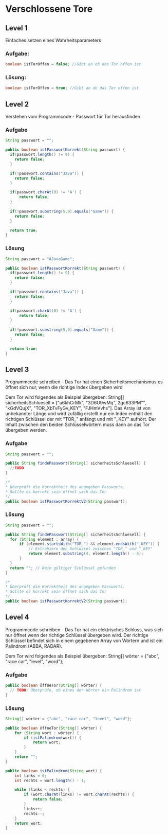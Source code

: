 # Verschlossene Tore

## Level 1

Einfaches setzen eines Wahrheitsparameters

### Aufgabe:

```java
boolean istTorOffen = false; //Gibt an ob das Tor offen ist
```

### Lösung:

```java
boolean istTorOffen = true; //Gibt an ob das Tor offen ist
```

## Level 2

Verstehen vom Programmcode - Passwort für Tor herausfinden

### Aufgabe

```java
String passwort = "";

public boolean istPasswortKorrekt(String passwort) {
  if(passwort.length() != 9) {
    return false;
  }

  if(!passwort.contains("Java")) {
    return false;
  }

  if(passwort.charAt(0) != 'A') {
      return false;
  }
  
  if(!passwort.substring(5,9).equals("Game")) {
    return false;
  }

  return true;
}
```

### Lösung

```java
String passwort = "AJavaGame";

public boolean istPasswortKorrekt(String passwort) {
  if(passwort.length() != 9) {
    return false;
  }

  if(!passwort.contains("Java")) {
    return false;
  }

  if(passwort.charAt(0) != 'A') {
      return false;
  }
  
  if(!passwort.substring(5,9).equals("Game")) {
    return false;
  }

  return true;
}
```


## Level 3

Programmcode schreiben - Das Tor hat einen Sicherheitsmechanismus es öffnet sich nur, wenn die richtige Index übergeben wird 

Dem Tor wird folgendes als Beispiel übergeben: String[] sicherheitsSchluesell = ["a6khCrMk", "3D6U9wMq", 2gc633PM"", "kGdVQujX", "TOR_XbTvFyGv_KEY", "FJHmVvhs"].
Das Array ist von unbekannter Länge und wird zufällig erstellt nur ein Index enthält den richtigen Schlüssel der mit "TOR_" anfängt und mit "_KEY" aufhört. Der Inhalt zwischen den beiden Schlüsselwörtern muss dann an das Tor übergeben werden.

### Aufgabe

```java
String passwort = "";

public String findePasswort(String[] sicherheitsSchluesell) {
  //TODO 
}

/*
* Überprüft die Korrektheit des angegeben Passworts.
* Sollte es korrekt sein öffnet sich das Tor
*/
public boolean istPasswortKorrektV2(String passwort);
```

### Lösung

```java
String passwort = "";

public String findePasswort(String[] sicherheitsSchluesell) {
  for (String element : array) {
      if (element.startsWith("TOR_") && element.endsWith("_KEY")) {
          // Extrahiere den Schlüssel zwischen "TOR_" und "_KEY"
          return element.substring(4, element.length() - 4);
      }
  }
  return ""; // Kein gültiger Schlüssel gefunden
}

/*
* Überprüft die Korrektheit des angegeben Passworts.
* Sollte es korrekt sein öffnet sich das Tor
*/
public boolean istPasswortKorrektV2(String passwort);
```

## Level 4

Programmcode schreiben - Das Tor hat ein elektrisches Schloss, was sich nur öffnet wenn der richtige Schlüssel übergeben wird.
Der richtige Schlüssel befindet sich in einem gegebenen Array von Wörtern und ist ein Palindrom (ABBA, RADAR).

Dem Tor wird folgendes als Beispiel übergeben: String[] wörter = {"abc", "race car", "level", "word"};

### Aufgabe

```java
public boolean öffneTor(String[] wörter) {
  // TODO: Überprüfe, ob eines der Wörter ein Palindrom ist
}

```

### Lösung

```java
String[] wörter = {"abc", "race car", "level", "word"};

public boolean öffneTor(String[] wörter) {
    for (String wort : wörter) {
        if (istPalindrom(wort)) {
            return wort;
        }
    }
    return "";
}

public boolean istPalindrom(String wort) {
    int links = 0;
    int rechts = wort.length() - 1;

    while (links < rechts) {
        if (wort.charAt(links) != wort.charAt(rechts)) {
            return false;
        }
        links++;
        rechts--;
    }
    return wort;
}
```

